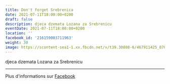 ```yaml
---
title: Don't forget Srebrenica
date: 2021-07-11T18:00:00+0200
draft: false
description: djeca dzemata Lozana za Srebrenicu
eventDate: 2021-07-11T18:00:00+0200
location: ''
facebook_id: '216159003711963'
weight: 30
image: https://scontent-sea1-1.xx.fbcdn.net/v/t39.30808-6/467911425_8702124949883247_8451066247417132989_n.jpg?_nc_cat=103&ccb=1-7&_nc_sid=9e60e4&_nc_ohc=gAsDhZYEtaAQ7kNvwEbefjT&_nc_oc=Adlg1wj_GQ808XKNVZX1CpJv34BL-COzrr1TNqFsw-VJuZ5TY4AVaEeo-1MJodMIW3M&_nc_zt=23&_nc_ht=scontent-sea1-1.xx&edm=ABTKTjYEAAAA&_nc_gid=N8R5mOMyBG4n9qX8f_tMDg&oh=00_AfIV5Y8TqxNR9CrhuxwvcE4OqE1lg2_l9qLb6KwsBNLlpg&oe=68372459
---
```


djeca dzemata Lozana za Srebrenicu

---

Plus d'informations sur [Facebook](https://facebook.com/events/216159003711963)